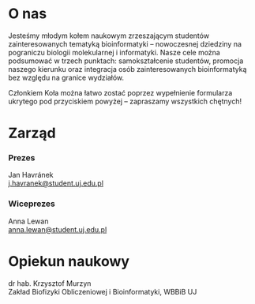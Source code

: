 # O nas
Jesteśmy młodym kołem naukowym zrzeszającym studentów zainteresowanych tematyką bioinformatyki – nowoczesnej dziedziny na pograniczu biologii molekularnej i informatyki. Nasze cele można podsumować w trzech punktach: samokształcenie studentów, promocja naszego kierunku oraz integracja osób zainteresowanych bioinformatyką bez względu na granice wydziałów.

Członkiem Koła można łatwo zostać poprzez wypełnienie formularza ukrytego pod przyciskiem powyżej – zapraszamy wszystkich chętnych!

# Zarząd

### Prezes

Jan Havránek <br>
j.havranek@student.uj.edu.pl

### Wiceprezes

Anna Lewan <br> 
anna.lewan@student.uj.edu.pl

# Opiekun naukowy
dr hab. Krzysztof Murzyn <br>
Zakład Biofizyki Obliczeniowej i Bioinformatyki, WBBiB UJ
